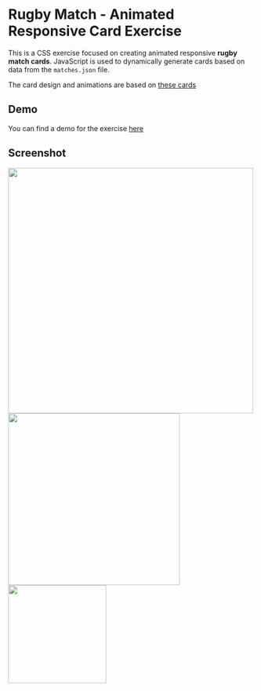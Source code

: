 # Rugby Match - Animated Responsive Card Exercise

This is a CSS exercise focused on creating animated responsive **rugby match cards**. JavaScript is used to dynamically generate cards based on data from the `matches.json` file. 

The card design and animations are based on [these cards](https://www.unitedrugby.com/match-centre/2022-23/7 "these cards")

## Demo
You can find a demo for the exercise [here](https://rugbymatch.netlify.app/ "here")

## Screenshot
<table>
	<tr><img src="https://imgur.com/XaWkQ03.png" style ="width:500px;"></tr>
	<tr><img src="https://imgur.com/Stq5zSe.png" style ="width:350px;"></tr>
	<tr><img src="https://imgur.com/mwVCkNt.png" style ="width:200px"></tr>
</table>

